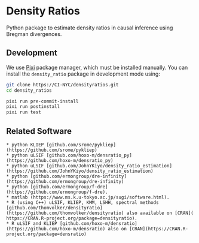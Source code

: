 # Density Ratios

Python package to estimate density ratios in causal inference using Bregman divergences.

## Development

We use [Pixi](https://pixi.sh/latest/installation/) package manager, which must be installed manually.
You can install the `density_ratio` package in development mode using:

```bash
git clone https://CI-NYC/densityratios.git
cd density_ratios

pixi run pre-commit-install
pixi run postinstall
pixi run test
```

## Related Software

    * python KLIEP [github.com/srome/pykliep](https://github.com/srome/pykliep)
    * python uLSIF [github.com/hoxo-m/densratio_py](https://github.com/hoxo-m/densratio_py)
    * python uLSIF [github.com/JohnYKiyo/density_ratio_estimation](https://github.com/JohnYKiyo/density_ratio_estimation)
    * python [github.com/ermongroup/dre-infinity](https://github.com/ermongroup/dre-infinity)
    * python [github.com/ermongroup/f-dre](https://github.com/ermongroup/f-dre).
    * matlab (https://www.ms.k.u-tokyo.ac.jp/sugi/software.html).
    * R (using C++) uLSIF, KLIEP, KMM, LSHH, spectral methods [github.com/thomvolker/densityratio](https://github.com/thomvolker/densityratio) also available on [CRAN]( https://CRAN.R-project.org/package=densityratio).
    * R uLSIF and KLIEP [github.com/hoxo-m/densratio](https://github.com/hoxo-m/densratio) also on [CRAN](https://CRAN.R-project.org/package=densratio)
